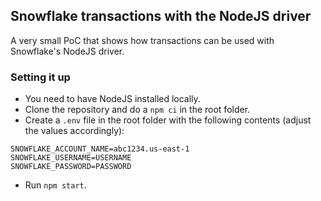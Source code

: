 ## Snowflake transactions with the NodeJS driver
A very small PoC that shows how transactions can be used with Snowflake's NodeJS driver.

### Setting it up
 - You need to have NodeJS installed locally. 
 - Clone the repository and do a `npm ci` in the root folder.
 - Create a `.env` file in the root folder with the following contents (adjust the values accordingly):

```
SNOWFLAKE_ACCOUNT_NAME=abc1234.us-east-1
SNOWFLAKE_USERNAME=USERNAME
SNOWFLAKE_PASSWORD=PASSWORD
```
 - Run `npm start`.